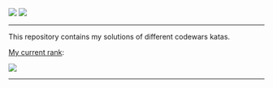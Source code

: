 ![](https://www.codewars.com/assets/logos/logo-square-red-big-c74ae0e7a89b33acd3beb1f08229630391934650e3bbd30ddc40e8be5bbfc71e.png)
![](https://s8.hostingkartinok.com/uploads/images/2020/04/e742eb3ba971decbe7e25d54397e27a1.jpg)

---

This repository contains my solutions of different codewars katas.

[My current rank](https://www.codewars.com/users/alexey-agafonov):

<img src=https://www.codewars.com/users/alexey-agafonov/badges/large>

---
